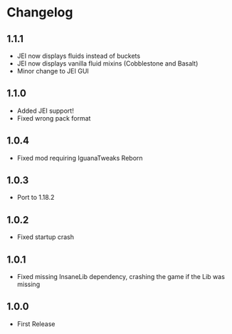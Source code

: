 # Changelog

## 1.1.1
* JEI now displays fluids instead of buckets
* JEI now displays vanilla fluid mixins (Cobblestone and Basalt)
* Minor change to JEI GUI

## 1.1.0
* Added JEI support!
* Fixed wrong pack format

## 1.0.4
* Fixed mod requiring IguanaTweaks Reborn

## 1.0.3
* Port to 1.18.2

## 1.0.2
* Fixed startup crash

## 1.0.1
* Fixed missing InsaneLib dependency, crashing the game if the Lib was missing

## 1.0.0
* First Release